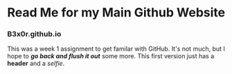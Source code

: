 # Read Me for my Main Github Website

### B3x0r.github.io</h3>

This was a week 1 assignment to get familar with GitHub. It's not much, but I hope to ***go back and flush it out*** some more. This first version just has a **header** and a *selfie*.
